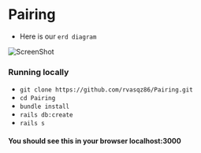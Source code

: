 # Pairing

* Here is our `erd diagram`

![ScreenShot](https://api.genmymodel.com/projects/_sSdLYA3fEeeoBvzX9wJhsQ/diagrams/_sSdLYg3fEeeoBvzX9wJhsQ/jpeg)

### Running locally
 * `git clone https://github.com/rvasqz86/Pairing.git`
 * `cd Pairing`
 * `bundle install`
 * `rails db:create`
 * `rails s`

#### You should see this in your browser localhost:3000



